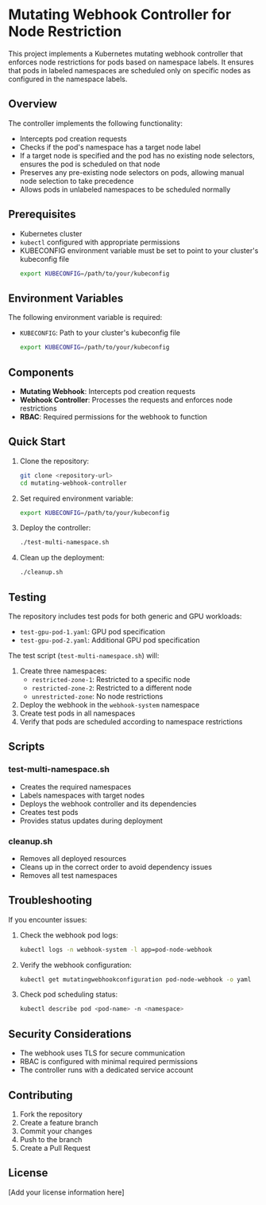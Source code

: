 # Mutating Webhook Controller for Node Restriction

This project implements a Kubernetes mutating webhook controller that enforces node restrictions for pods based on namespace labels. It ensures that pods in labeled namespaces are scheduled only on specific nodes as configured in the namespace labels.

## Overview

The controller implements the following functionality:
- Intercepts pod creation requests
- Checks if the pod's namespace has a target node label
- If a target node is specified and the pod has no existing node selectors, ensures the pod is scheduled on that node
- Preserves any pre-existing node selectors on pods, allowing manual node selection to take precedence
- Allows pods in unlabeled namespaces to be scheduled normally

## Prerequisites

- Kubernetes cluster
- `kubectl` configured with appropriate permissions
- KUBECONFIG environment variable must be set to point to your cluster's kubeconfig file
  ```bash
  export KUBECONFIG=/path/to/your/kubeconfig
  ```

## Environment Variables

The following environment variable is required:

- `KUBECONFIG`: Path to your cluster's kubeconfig file
  ```bash
  export KUBECONFIG=/path/to/your/kubeconfig
  ```

## Components

- **Mutating Webhook**: Intercepts pod creation requests
- **Webhook Controller**: Processes the requests and enforces node restrictions
- **RBAC**: Required permissions for the webhook to function

## Quick Start

1. Clone the repository:
   ```bash
   git clone <repository-url>
   cd mutating-webhook-controller
   ```

2. Set required environment variable:
   ```bash
   export KUBECONFIG=/path/to/your/kubeconfig
   ```

3. Deploy the controller:
   ```bash
   ./test-multi-namespace.sh
   ```

4. Clean up the deployment:
   ```bash
   ./cleanup.sh
   ```

## Testing

The repository includes test pods for both generic and GPU workloads:
- `test-gpu-pod-1.yaml`: GPU pod specification
- `test-gpu-pod-2.yaml`: Additional GPU pod specification

The test script (`test-multi-namespace.sh`) will:
1. Create three namespaces:
   - `restricted-zone-1`: Restricted to a specific node
   - `restricted-zone-2`: Restricted to a different node
   - `unrestricted-zone`: No node restrictions
2. Deploy the webhook in the `webhook-system` namespace
3. Create test pods in all namespaces
4. Verify that pods are scheduled according to namespace restrictions

## Scripts

### test-multi-namespace.sh
- Creates the required namespaces
- Labels namespaces with target nodes
- Deploys the webhook controller and its dependencies
- Creates test pods
- Provides status updates during deployment

### cleanup.sh
- Removes all deployed resources
- Cleans up in the correct order to avoid dependency issues
- Removes all test namespaces

## Troubleshooting

If you encounter issues:

1. Check the webhook pod logs:
   ```bash
   kubectl logs -n webhook-system -l app=pod-node-webhook
   ```

2. Verify the webhook configuration:
   ```bash
   kubectl get mutatingwebhookconfiguration pod-node-webhook -o yaml
   ```

3. Check pod scheduling status:
   ```bash
   kubectl describe pod <pod-name> -n <namespace>
   ```

## Security Considerations

- The webhook uses TLS for secure communication
- RBAC is configured with minimal required permissions
- The controller runs with a dedicated service account

## Contributing

1. Fork the repository
2. Create a feature branch
3. Commit your changes
4. Push to the branch
5. Create a Pull Request

## License

[Add your license information here] 